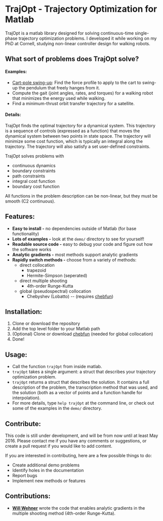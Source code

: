 # TrajOpt - Trajectory Optimization for Matlab
TrajOpt is a matlab library designed for solving continuous-time single-phase trajectory optimization problems. I developed it while working on my PhD at Cornell, studying non-linear controller design for walking robots.

## What sort of problems does TrajOpt solve?

#### Examples:
- [Cart-pole swing-up](https://youtu.be/kAlhKJlu7O8): Find the force profile to apply to the cart to swing-up the pendulum that freely hanges from it.
- Compute the gait (joint angles, rates, and torques) for a walking robot that minimizes the energy used while walking.
- Find a minimum-thrust orbit transfer trajectory for a satellite.

#### Details:

TrajOpt finds the optimal trajectory for a dynamical system. This trajectory is a sequence of controls (expressed as a function) that moves the dynamical system between two points in state space. The trajectory will minimize some cost function, which is typically an integral along the trajectory. The trajectory will also satisfy a set user-defined constraints.

TrajOpt solves problems with
- continuous dynamics
- boundary constraints
- path constraints
- integral cost function
- boundary cost function

All functions in the problem description can be non-linear, but they must be smooth (C2 continuous).


## Features:

- __Easy to install -__ no dependencies outside of Matlab (for base functionality)
- __Lots of examples -__ look at the `demo/` directory to see for yourself!
- __Readable source code -__ easy to debug your code and figure out how the software works
- __Analytic gradients -__ most methods support analytic gradients
- __Rapidly switch methods -__ choose from a variety of methods:
    - direct collocation
        - trapezoid
        - Hermite-Simpson (seperated)
    - direct multiple shooting
        - 4th-order Runge-Kutta
    - global (pseudospectral) collocation
        - Chebyshev (Lobatto)  --  (requires [chebfun](http://www.chebfun.org/))

## Installation:
1. Clone or download the repository
2. Add the top level folder to your Matlab path
3. (Optional) Clone or download [chebfun](http://www.chebfun.org/) (needed for global collocation)
4. Done!


## Usage:
- Call the function `trajOpt` from inside matlab.
- `trajOpt` takes a single argument: a struct that describes your trajectory optimization problem.
- `trajOpt` returns a struct that describes the solution. It contains a full description of the problem, the transcription method that was used, and the solution (both as a vector of points and a function handle for interpolation).
- For more details, type `help trajOpt` at the command line, or check out some of the examples in the `demo/` directory.

## Contribute:
This code is still under development, and will be from now until at least May 2016. Please contact me if you have any comments or suggestions, or create a pull request if you would like to add content.

If you are interested in contributing, here are a few possible things to do:
- Create additional demo problems
- Identify holes in the documentation
- Report bugs
- Implement new methods or features

## Contributions:

- [__Will Wehner__](https://github.com/wwehner) wrote the code that enables analytic gradients in the multiple shooting method (4th-order Runge-Kutta).
